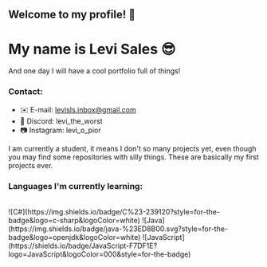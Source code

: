 ## Welcome to my profile! 👋
# My name is Levi Sales 😎
And one day I will have a cool portfolio full of things!

### Contact:
- ✉️ E-mail: levisls.inbox@gmail.com
- 👾 Discord: levi_the_worst
- 📷 Instagram: levi_o_pior

I am currently a student, it means I don't so many projects yet, even though you may find some repositories with silly things. These are basically my first projects ever.

### Languages I'm currently learning:
<br>
![C#](https://img.shields.io/badge/C%23-239120?style=for-the-badge&logo=c-sharp&logoColor=white) ![Java](https://img.shields.io/badge/java-%23ED8B00.svg?style=for-the-badge&logo=openjdk&logoColor=white) ![JavaScript](https://shields.io/badge/JavaScript-F7DF1E?logo=JavaScript&logoColor=000&style=for-the-badge)
